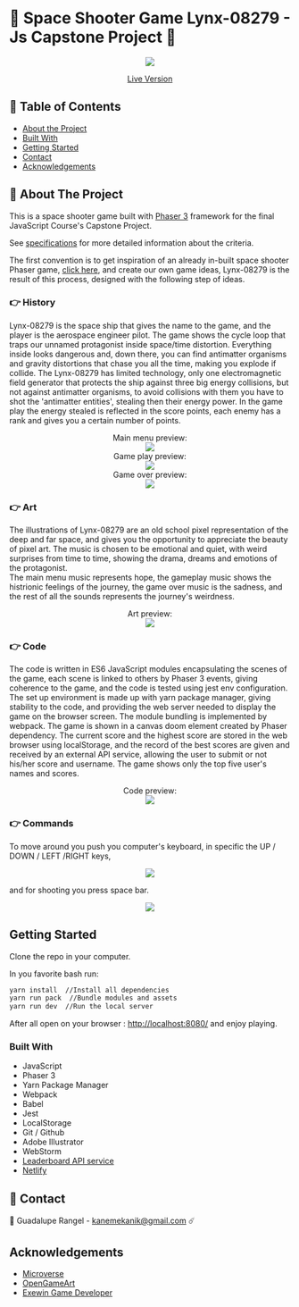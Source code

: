 # 🌌 Space Shooter Game Lynx-08279 - Js Capstone Project 🌌


<div align="center"><img src="assets/presentation/presentation.jpg"></div>


[<p align="center">Live Version</p>](https://distracted-darwin-d03590.netlify.app/)


## 📑 Table of Contents

* [About the Project](#about-the-project)
* [Built With](#built-with)
* [Getting Started](#getting-started)
* [Contact](#contact)
* [Acknowledgements](#acknowledgements)

<!-- ABOUT THE PROJECT -->
## 📄 About The Project

This is a space shooter game built with [Phaser 3](https://phaser.io/phaser3) framework for the final JavaScript Course's Capstone Project.

See [specifications](https://www.notion.so/Shooter-game-203e819041c7486bb36f9e65faecba27) for more detailed information about the criteria.

The first convention is to get inspiration of an already in-built space shooter Phaser game, [click here](https://learn.yorkcs.com/category/tutorials/gamedev/phaser-3/build-a-space-shooter-with-phaser-3/), and create our own game ideas, Lynx-08279 is the result of this process, designed with the following step of ideas.


### 👉 History

Lynx-08279 is the space ship that gives the name to the game, and the player is the aerospace engineer pilot. The game shows the cycle loop that traps our unnamed protagonist inside space/time distortion. 
Everything inside looks dangerous and, down there, you can find antimatter organisms and gravity distortions that chase you all the time, making you explode if collide. The Lynx-08279 has limited technology, only one electromagnetic field generator that protects the ship against three big energy collisions, but not against antimatter organisms, to avoid collisions with them you have to shot the 'antimatter entities', stealing then their energy power.
In the game play the energy stealed is reflected in the score points, each enemy has a rank and gives you a certain number of points.

<div align="center">Main menu preview:</div>

<div align="center"><img src="assets/presentation/preview3.PNG"></div>

<div align="center">Game play preview:</div>

<div align="center"><img src="assets/presentation/preview.PNG"></div>

<div align="center">Game over preview:</div>

<div align="center"><img src="assets/presentation/preview2.PNG"></div>

### 👉 Art

The illustrations of Lynx-08279 are an old school pixel representation of the deep and far space, and gives you the opportunity to appreciate the beauty of pixel art.
The music is chosen to be emotional and quiet, with weird surprises from time to time, showing the drama, dreams and emotions of the protagonist.  
The main menu music represents hope, the gameplay music shows the histrionic feelings of the journey, the game over music is the sadness, and the rest of all the sounds represents the journey's weirdness.

<div align="center">Art preview:</div>

<div align="center"><img src="assets/introScene/gusano.png"></div>

### 👉 Code

The code is written in ES6 JavaScript modules encapsulating the scenes of the game, each scene is linked to others by Phaser 3 events, giving coherence to the game, and the code is tested using jest env configuration. 
The set up environment is made up with yarn package manager, giving stability to the code, and providing the web server needed to display the game on the browser screen.
The module bundling is implemented by webpack.
The game is shown in a canvas doom element created by Phaser dependency.
The current score and the highest score are stored in the web browser using localStorage, and the record of the best scores are given and received by an external API service, allowing the user to submit or not his/her score and username.
The game shows only the top five user's names and scores.

<div align="center">Code preview:</div>

<div align="center"><img src="assets/presentation/code2.PNG"></div>

### 👉 Commands

To move around you push you computer's keyboard, in specific the UP / DOWN / LEFT /RIGHT keys, 

<div align="center"><img src="assets/commandsScene/unnamed.png"></div>

and for shooting you press space bar. 

<div align="center"><img src="assets/commandsScene/space.png"></div>

## Getting Started

Clone the repo in your computer.

In you favorite bash run:
```bash
yarn install  //Install all dependencies
yarn run pack  //Bundle modules and assets
yarn run dev  //Run the local server
```
After all open on your browser :
[http://localhost:8080/](http://localhost:8080/)
and enjoy playing.

### Built With

* JavaScript
* Phaser 3
* Yarn Package Manager
* Webpack
* Babel
* Jest
* LocalStorage
* Git / Github
* Adobe Illustrator
* WebStorm
* [Leaderboard API service](https://www.notion.so/Leaderboard-API-service-24c0c3c116974ac49488d4eb0267ade3)
* [Netlify](https://www.netlify.com/)

<!-- CONTACT -->
## 📨 Contact

🙎 Guadalupe Rangel - kanemekanik@gmail.com ☄️

<!-- ACKNOWLEDGEMENTS -->
## Acknowledgements

* [Microverse](https://www.microverse.org/)
* [OpenGameArt](https://opengameart.org/)
* [Exewin Game Developer](https://github.com/exewin)
